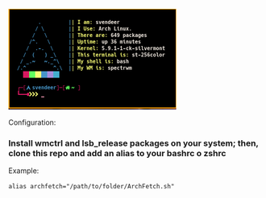 ![Resultado](https://raw.githubusercontent.com/Svendeer/Archfetch/main/2021-02-07-191603_333x200_scrot.png)

Configuration:

### Install wmctrl and lsb_release packages on your system; then, clone this repo and add an alias to your bashrc o zshrc

Example:

~~~
alias archfetch="/path/to/folder/ArchFetch.sh"
~~~
